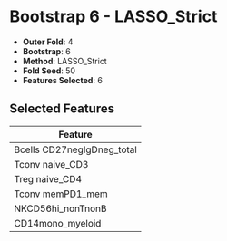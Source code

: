 # Bootstrap 6 - LASSO_Strict

- **Outer Fold**: 4
- **Bootstrap**: 6
- **Method**: LASSO_Strict
- **Fold Seed**: 50
- **Features Selected**: 6

## Selected Features

| Feature |
|---------|
| Bcells CD27negIgDneg_total |
| Tconv naive_CD3 |
| Treg naive_CD4 |
| Tconv memPD1_mem |
| NKCD56hi_nonTnonB |
| CD14mono_myeloid |
